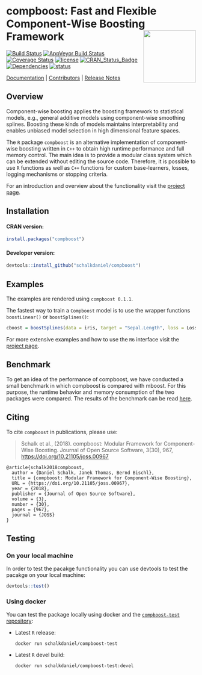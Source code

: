 
<!-- README.md is generated from README.Rmd. Please edit that file -->

# compboost: Fast and Flexible Component-Wise Boosting Framework <a href='https://danielschalk.com/compboost/'><img src='man/figures/logo.png' align="right" height="139" /></a>

[![Build
Status](https://travis-ci.org/schalkdaniel/compboost.svg?branch=master)](https://travis-ci.org/schalkdaniel/compboost)
[![AppVeyor Build
Status](https://ci.appveyor.com/api/projects/status/github/schalkdaniel/compboost?branch=master&svg=true)](https://ci.appveyor.com/project/schalkdaniel/compboost)
[![Coverage
Status](https://coveralls.io/repos/github/schalkdaniel/compboost/badge.svg?branch=master)](https://coveralls.io/github/schalkdaniel/compboost?branch=master)
[![license](https://img.shields.io/github/license/mashape/apistatus.svg?maxAge=2592000)](#license)
[![CRAN\_Status\_Badge](http://www.r-pkg.org/badges/version/compboost)](https://cran.r-project.org/package=compboost)
[![Dependencies](https://tinyverse.netlify.com/badge/compboost)](https://cran.r-project.org/package=compboost)
[![status](http://joss.theoj.org/papers/94cfdbbfdfc8796c5bdb1a74ee59fcda/status.svg)](http://joss.theoj.org/papers/94cfdbbfdfc8796c5bdb1a74ee59fcda)

[Documentation](https://danielschalk.com/compboost/) |
[Contributors](CONTRIBUTORS.md) | [Release Notes](NEWS.md)

## Overview

Component-wise boosting applies the boosting framework to statistical
models, e.g., general additive models using component-wise smoothing
splines. Boosting these kinds of models maintains interpretability and
enables unbiased model selection in high dimensional feature spaces.

The `R` package `compboost` is an alternative implementation of
component-wise boosting written in `C++` to obtain high runtime
performance and full memory control. The main idea is to provide a
modular class system which can be extended without editing the source
code. Therefore, it is possible to use `R` functions as well as `C++`
functions for custom base-learners, losses, logging mechanisms or
stopping criteria.

For an introduction and overview about the functionality visit the
[project page](https://schalkdaniel.github.io/compboost/).

## Installation

#### CRAN version:

``` r
install.packages("compboost")
```

#### Developer version:

``` r
devtools::install_github("schalkdaniel/compboost")
```

## Examples

The examples are rendered using <code>compboost 0.1.1</code>.

The fastest way to train a `Compboost` model is to use the wrapper
functions `boostLinear()` or `boostSplines()`:

``` r
cboost = boostSplines(data = iris, target = "Sepal.Length", loss = LossQuadratic$new())
```

For more extensive examples and how to use the `R6` interface visit the
[project
page](https://danielschalk.com/compboost/articles/getting_started/use_case.html).

<!--

To be as flexible as possible one should use the `R6` API to define base-learner, losses, stopping criteria, or optimizer as desired. Another option is to use wrapper functions as described on the [project page](https://schalkdaniel.github.io/compboost/).


```r
library(compboost)

# Check installed version:
packageVersion("compboost")
#> [1] '0.1.1'

# Load data set with binary classification task:
data(PimaIndiansDiabetes, package = "mlbench")
# Create categorical feature:
PimaIndiansDiabetes$pregnant_cat = ifelse(PimaIndiansDiabetes$pregnant == 0, "no", "yes")

# Define Compboost object:
cboost = Compboost$new(data = PimaIndiansDiabetes, target = "diabetes", loss = LossBinomial$new())
cboost
#> 
#> Component-Wise Gradient Boosting
#> 
#> Trained on PimaIndiansDiabetes with target diabetes
#> Number of base-learners: 0
#> Learning rate: 0.05
#> Iterations: 0
#> 
#> LossBinomial Loss:
#> 
#>   Loss function: L(y,x) = log(1 + exp(-2yf(x))
#> 
#> 

# Add p-spline base-learner with default parameter:
cboost$addBaselearner(feature = "pressure", id = "spline", bl_factory = BaselearnerPSpline)

# Add another p-spline learner with custom parameters:
cboost$addBaselearner(feature = "age", id = "spline", bl_factory = BaselearnerPSpline, degree = 3,
  n_knots = 10, penalty = 4, differences = 2)

# Add categorical feature (as single linear base-learner):
cboost$addBaselearner(feature = "pregnant_cat", id = "category", bl_factory = BaselearnerPolynomial,
  degree = 1, intercept = FALSE)

# Check all registered base-learner:
cboost$getBaselearnerNames()
#> [1] "pressure_spline"           "age_spline"               
#> [3] "pregnant_cat_yes_category" "pregnant_cat_no_category"

# Train model:
cboost$train(1000L, trace = 200L)
#>    1/1000   risk = 0.68  
#>  200/1000   risk = 0.65  
#>  400/1000   risk = 0.64  
#>  600/1000   risk = 0.64  
#>  800/1000   risk = 0.64  
#> 1000/1000   risk = 0.64  
#> 
#> 
#> Train 1000 iterations in 0 Seconds.
#> Final risk based on the train set: 0.64
cboost
#> Component-Wise Gradient Boosting
#> 
#> Trained on PimaIndiansDiabetes with target diabetes
#> Number of base-learners: 4
#> Learning rate: 0.05
#> Iterations: 1000
#> Offset: 0.3118
#> 
#> LossBinomial Loss:
#> 
#>   Loss function: L(y,x) = log(1 + exp(-2yf(x))
#> 
#> 

cboost$getBaselearnerNames()
#> [1] "pressure_spline"           "age_spline"               
#> [3] "pregnant_cat_yes_category" "pregnant_cat_no_category"

selected_features = cboost$getSelectedBaselearner()
table(selected_features)
#> selected_features
#>               age_spline pregnant_cat_no_category          pressure_spline 
#>                      448                      130                      422

params = cboost$getEstimatedCoef()
str(params)
#> List of 4
#>  $ age_spline              : num [1:14, 1] 3.717 1.5152 0.669 -0.6627 -0.0277 ...
#>  $ pregnant_cat_no_category: num [1, 1] -0.41
#>  $ pressure_spline         : num [1:24, 1] -0.969 -0.403 0.14 0.537 0.644 ...
#>  $ offset                  : num 0.312

cboost$train(3000)
#> 
#> You have already trained 1000 iterations.
#> Train 2000 additional iterations.
#> 
#> 1050/3000   risk = 0.64  
#> 1125/3000   risk = 0.64  
#> 1200/3000   risk = 0.64  
#> 1275/3000   risk = 0.64  
#> 1350/3000   risk = 0.64  
#> 1425/3000   risk = 0.64  
#> 1500/3000   risk = 0.64  
#> 1575/3000   risk = 0.64  
#> 1650/3000   risk = 0.64  
#> 1725/3000   risk = 0.64  
#> 1800/3000   risk = 0.64  
#> 1875/3000   risk = 0.64  
#> 1950/3000   risk = 0.64  
#> 2025/3000   risk = 0.64  
#> 2100/3000   risk = 0.64  
#> 2175/3000   risk = 0.64  
#> 2250/3000   risk = 0.64  
#> 2325/3000   risk = 0.64  
#> 2400/3000   risk = 0.64  
#> 2475/3000   risk = 0.64  
#> 2550/3000   risk = 0.64  
#> 2625/3000   risk = 0.64  
#> 2700/3000   risk = 0.64  
#> 2775/3000   risk = 0.64  
#> 2850/3000   risk = 0.64  
#> 2925/3000   risk = 0.64  
#> 3000/3000   risk = 0.64

cboost$plot("age_spline", iters = c(100, 500, 1000, 2000, 3000)) +
  ggthemes::theme_tufte() +
  ggplot2::scale_color_brewer(palette = "Spectral")
```
<p align="center">
  <img src="Readme_files/cboost-1.png" width="70%" />
</p>
 -->

## Benchmark

To get an idea of the performance of compboost, we have conducted a small
benchmark in which compboost is compared with mboost. For this purpose,
the runtime behavior and memory consumption of the two packages were
compared. The results of the benchmark can be read
[here](https://github.com/schalkdaniel/compboost/tree/master/benchmark).

## Citing

To cite `compboost` in publications, please use:

> Schalk et al., (2018). compboost: Modular Framework for Component-Wise
> Boosting. Journal of Open Source Software, 3(30), 967,
> <https://doi.org/10.21105/joss.00967>

    @article{schalk2018compboost,
      author = {Daniel Schalk, Janek Thomas, Bernd Bischl},
      title = {compboost: Modular Framework for Component-Wise Boosting},
      URL = {https://doi.org/10.21105/joss.00967},
      year = {2018},
      publisher = {Journal of Open Source Software},
      volume = {3},
      number = {30},
      pages = {967},
      journal = {JOSS}
    }

## Testing

### On your local machine

In order to test the pacakge functionality you can use devtools to test
the pacakge on your local machine:

``` r
devtools::test()
```

### Using docker

You can test the package locally using docker and the [`compboost-test`
repository](https://hub.docker.com/r/schalkdaniel/compboost-test/):

  - Latest `R` release:
    
        docker run schalkdaniel/compboost-test

  - Latest `R` devel build:
    
        docker run schalkdaniel/compboost-test:devel
